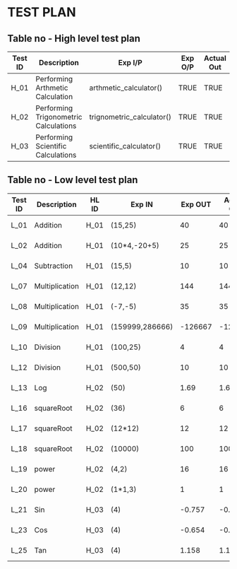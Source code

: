 # TEST PLAN

## Table no - High level test plan

| **Test ID** | **Description**                                              | **Exp I/P** | **Exp O/P** | **Actual Out** | 
|-------------|--------------------------------------------------------------|-------------|-------------|----------------|
|  H_01       |Performing Arthmetic Calculation|arthmetic_calculator()|TRUE|TRUE|
|  H_02       |Performing Trigonometric Calculations|trignometric_calculator()|TRUE|TRUE|
|  H_03       |Performing Scientific Calculations |scientific_calculator()|TRUE|TRUE|

## Table no - Low level test plan

| **Test ID** | **Description**                                              |HL ID| **Exp IN** | **Exp OUT** | **Actual Out** |**Type Of Test**  |    
|-------------|--------------------------------------------------------------|-----|------------|-------------|------------------|------------------|
|  L_01       |Addition|H_01|(15,25)|40|40|Requirement based |
|  L_02       |Addition|H_01|(10*4,-20+5)|25|25|Scenario based|
|  L_04       |Subtraction |H_01|(15,5)|10|10|Requirement based |
|  L_07       |Multiplication |H_01|(12,12)|144|144|Requirement based |
|  L_08       |Multiplication|H_01|(-7,-5)|35|35|Scenario based|
|  L_09       |Multiplication|H_01|(159999,286666)|-126667|-126667|Boundary based|
|  L_10       |Division |H_01|(100,25)|4|4|Requirement based |
|  L_12       |Division|H_01|(500,50)|10|10|Boundary based|
|  L_13       |Log|H_02|(50)|1.69|1.69|Requirment based|
|  L_16       |squareRoot|H_02|(36)|6|6|Requirment based|
|  L_17       |squareRoot|H_02|(12*12)|12|12|Scenario based|
|  L_18       |squareRoot|H_02|(10000)|100|100|Boundary based|
|  L_19       |power|H_02|(4,2)|16|16|Requirment based|
|  L_20       |power|H_02|(1*1,3)|1|1|Boundary based|
|  L_21       |Sin|H_03|(4)|-0.757|-0.757|Requirment based|
|  L_23       |Cos|H_03|(4)|-0.654|-0.654|Requirment based|
|  L_25       |Tan|H_03|(4)|1.158|1.158|Requirment based|

